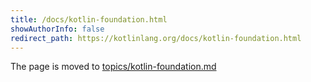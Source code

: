 ```yaml
---
title: /docs/kotlin-foundation.html
showAuthorInfo: false
redirect_path: https://kotlinlang.org/docs/kotlin-foundation.html
---
```


The page is moved to [topics/kotlin-foundation.md](../../docs/topics/kotlin-foundation.md)

